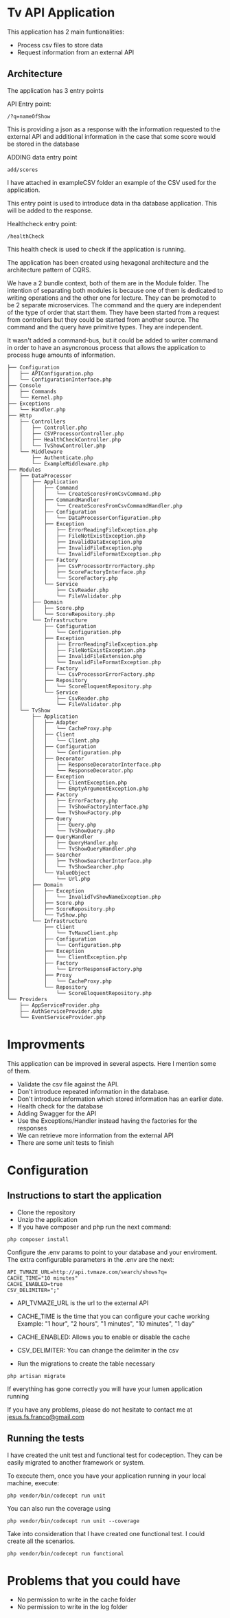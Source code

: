 # Tv API Application

This application has 2 main funtionalities:
- Process csv files to store data
- Request information from an external API 

## Architecture

The application has 3 entry points

API Entry point:
```
/?q=nameOfShow
```
This is providing a json as a response with the information requested to the external API and additional information in the case that some score would be stored in the database

ADDING data entry point
```
add/scores
```
I have attached in exampleCSV folder an example of the CSV used for the application.

This entry point is used to introduce data in tha database application. 
This will be added to the response.


Healthcheck entry point:
```
/healthCheck
```
This health check is used to check if the application is running. 

The application has been created using hexagonal architecture and the architecture pattern of CQRS.

We have a 2 bundle context, both of them are in the Module folder.
The intention of separating both modules is because one of them is dedicated to writing operations and the other one for lecture. 
They can be promoted to be 2 separate microservices. 
The command and the query are independent of the type of order that start them. 
They have been started from a request from controllers but they could be started from another source. 
The command and the query have primitive types. They are independent. 

It wasn't added a command-bus, but it could be added to writer command in order to have an asyncronous process that allows the application to process huge amounts of information.

```
├── Configuration
│   ├── APIConfiguration.php
│   └── ConfigurationInterface.php
├── Console
│   ├── Commands
│   └── Kernel.php
├── Exceptions
│   └── Handler.php
├── Http
│   ├── Controllers
│   │   ├── Controller.php
│   │   ├── CSVProcessorController.php
│   │   ├── HealthCheckController.php
│   │   └── TvShowController.php
│   └── Middleware
│       ├── Authenticate.php
│       └── ExampleMiddleware.php
├── Modules
│   ├── DataProcessor
│   │   ├── Application
│   │   │   ├── Command
│   │   │   │   └── CreateScoresFromCsvCommand.php
│   │   │   ├── CommandHandler
│   │   │   │   └── CreateScoresFromCsvCommandHandler.php
│   │   │   ├── Configuration
│   │   │   │   └── DataProcessorConfiguration.php
│   │   │   ├── Exception
│   │   │   │   ├── ErrorReadingFileException.php
│   │   │   │   ├── FileNotExistException.php
│   │   │   │   ├── InvalidDataException.php
│   │   │   │   ├── InvalidFileException.php
│   │   │   │   └── InvalidFileFormatException.php
│   │   │   ├── Factory
│   │   │   │   ├── CsvProcessorErrorFactory.php
│   │   │   │   ├── ScoreFactoryInterface.php
│   │   │   │   └── ScoreFactory.php
│   │   │   └── Service
│   │   │       ├── CsvReader.php
│   │   │       └── FileValidator.php
│   │   ├── Domain
│   │   │   ├── Score.php
│   │   │   └── ScoreRepository.php
│   │   └── Infrastructure
│   │       ├── Configuration
│   │       │   └── Configuration.php
│   │       ├── Exception
│   │       │   ├── ErrorReadingFileException.php
│   │       │   ├── FileNotExistException.php
│   │       │   ├── InvalidFileExtension.php
│   │       │   └── InvalidFileFormatException.php
│   │       ├── Factory
│   │       │   └── CsvProcessorErrorFactory.php
│   │       ├── Repository
│   │       │   └── ScoreEloquentRepository.php
│   │       └── Service
│   │           ├── CsvReader.php
│   │           └── FileValidator.php
│   └── TvShow
│       ├── Application
│       │   ├── Adapter
│       │   │   └── CacheProxy.php
│       │   ├── Client
│       │   │   └── Client.php
│       │   ├── Configuration
│       │   │   └── Configuration.php
│       │   ├── Decorator
│       │   │   ├── ResponseDecoratorInterface.php
│       │   │   └── ResponseDecorator.php
│       │   ├── Exception
│       │   │   ├── ClientException.php
│       │   │   └── EmptyArgumentException.php
│       │   ├── Factory
│       │   │   ├── ErrorFactory.php
│       │   │   ├── TvShowFactoryInterface.php
│       │   │   └── TvShowFactory.php
│       │   ├── Query
│       │   │   ├── Query.php
│       │   │   └── TvShowQuery.php
│       │   ├── QueryHandler
│       │   │   ├── QueryHandler.php
│       │   │   └── TvShowQueryHandler.php
│       │   ├── Searcher
│       │   │   ├── TvShowSearcherInterface.php
│       │   │   └── TvShowSearcher.php
│       │   └── ValueObject
│       │       └── Url.php
│       ├── Domain
│       │   ├── Exception
│       │   │   └── InvalidTvShowNameException.php
│       │   ├── Score.php
│       │   ├── ScoreRepository.php
│       │   └── TvShow.php
│       └── Infrastructure
│           ├── Client
│           │   └── TvMazeClient.php
│           ├── Configuration
│           │   └── Configuration.php
│           ├── Exception
│           │   └── ClientException.php
│           ├── Factory
│           │   └── ErrorResponseFactory.php
│           ├── Proxy
│           │   └── CacheProxy.php
│           └── Repository
│               └── ScoreEloquentRepository.php
└── Providers
    ├── AppServiceProvider.php
    ├── AuthServiceProvider.php
    └── EventServiceProvider.php
```

# Improvments
This application can be improved in several aspects. Here I mention some of them. 
- Validate the csv file against the API. 
- Don't introduce repeated information in the database.
- Don't introduce information which stored information has an earlier date.
- Health check for the database
- Adding Swagger for the API
- Use the Exceptions/Handler instead having the factories for the responses
- We can retrieve more information from the external API
- There are some unit tests to finish

# Configuration

## Instructions to start the application

- Clone the repository
- Unzip the application
- If you have composer and php run the next command:
```
php composer install
```

Configure the .env params to point to your database and your enviroment.
The extra configurable parameters in the .env are the next:

```
API_TVMAZE_URL=http://api.tvmaze.com/search/shows?q=
CACHE_TIME="10 minutes"
CACHE_ENABLED=true
CSV_DELIMITER=";"
```
- API_TVMAZE_URL is the url to the external API
- CACHE_TIME is the time that you can configure your cache working
Example: "1 hour", "2 hours", "1 minutes", "10 minutes", "1 day"
- CACHE_ENABLED: Allows you to enable or disable the cache
- CSV_DELIMITER: You can change the delimiter in the csv

- Run the migrations to create the table necessary
```
php artisan migrate
```

If everything has gone correctly you will have your lumen application running

If you have any problems, please do not hesitate to contact me at jesus.fs.franco@gmail.com

## Running the tests

I have created the unit test and functional test for codeception. 
They can be easily migrated to another framework or system. 

To execute them, once you have your application running in your local machine, execute:

```
php vendor/bin/codecept run unit
```

You can also run the coverage using 

```
php vendor/bin/codecept run unit --coverage
```


Take into consideration that I have created one functional test. I could create all the scenarios. 

```
php vendor/bin/codecept run functional
```

# Problems that you could have
- No permission to write in the cache folder
- No permission to write in the log folder
